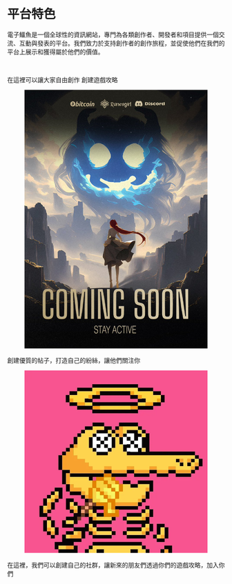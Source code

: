 # 平台特色

電子鱷魚是一個全球性的資訊網站，專門為各類創作者、開發者和項目提供一個交流、互動與發表的平台。我們致力於支持創作者的創作旅程，並促使他們在我們的平台上展示和獲得屬於他們的價值。

<figure><img src=".gitbook/assets/地圖.jpg" alt=""><figcaption></figcaption></figure>

在這裡可以讓大家自由創作 創建遊戲攻略

<figure><img src=".gitbook/assets/GQrkFhYXwAAKed2.jpg" alt=""><figcaption></figcaption></figure>

創建優質的帖子，打造自己的紛絲，讓他們關注你

&#x20;&#x20;

<figure><img src=".gitbook/assets/type=detail.webp" alt=""><figcaption></figcaption></figure>

在這裡，我們可以創建自己的社群，讓新來的朋友們透過你們的遊戲攻略，加入你們

